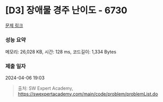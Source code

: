 # [D3] 장애물 경주 난이도 - 6730 

[문제 링크](https://swexpertacademy.com/main/code/problem/problemDetail.do?contestProbId=AWefy5x65PoDFAUh) 

### 성능 요약

메모리: 26,028 KB, 시간: 128 ms, 코드길이: 1,334 Bytes

### 제출 일자

2024-04-06 19:03



> 출처: SW Expert Academy, https://swexpertacademy.com/main/code/problem/problemList.do
